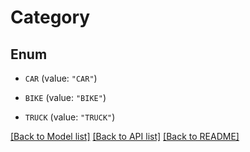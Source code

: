 # Category

## Enum


* `CAR` (value: `"CAR"`)

* `BIKE` (value: `"BIKE"`)

* `TRUCK` (value: `"TRUCK"`)


[[Back to Model list]](../README.md#documentation-for-models) [[Back to API list]](../README.md#documentation-for-api-endpoints) [[Back to README]](../README.md)


